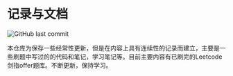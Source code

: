 # 记录与文档

![GitHub last commit](https://img.shields.io/github/last-commit/luojunhui1/AlgorithmExercise?label=Exercise%20Update&logo=Github)

本仓库为保存一些经常性更新，但是在内容上具有连续性的记录而建立，主要是一些刷题中写过的的代码和笔记，学习笔记等。目前主要内容有已刷完的Leetcode剑指offer题库。不断更新，保持学习。
